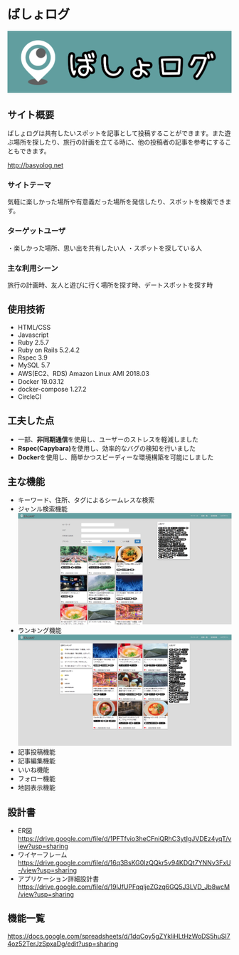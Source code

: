 # ばしょログ

![画像１](./README_image_1.jpg)

## サイト概要
ばしょログは共有したいスポットを記事として投稿することができます。また遊ぶ場所を探したり、旅行の計画を立てる時に、他の投稿者の記事を参考にすることもできます。

http://basyolog.net

### サイトテーマ
気軽に楽しかった場所や有意義だった場所を発信したり、スポットを検索できます。

### ターゲットユーザ
・楽しかった場所、思い出を共有したい人
・スポットを探している人

### 主な利用シーン
旅行の計画時、友人と遊びに行く場所を探す時、デートスポットを探す時


## 使用技術

- HTML/CSS
- Javascript
- Ruby 2.5.7
- Ruby on Rails 5.2.4.2
- Rspec 3.9
- MySQL 5.7
- AWS(EC2、RDS) Amazon Linux AMI 2018.03
- Docker 19.03.12
- docker-compose 1.27.2
- CircleCI


## 工夫した点

- 一部、<b>非同期通信</b>を使用し、ユーザーのストレスを軽減しました
- <b>Rspec(Capybara)</b>を使用し、効率的なバグの検知を行いました
- <b>Docker</b>を使用し、簡単かつスピーディーな環境構築を可能にしました


## 主な機能
- キーワード、住所、タグによるシームレスな検索
- ジャンル検索機能
![画像2](./README_image_2.jpg)
- ランキング機能
![画像3](./README_image_3.jpg)
- 記事投稿機能
- 記事編集機能
- いいね機能
- フォロー機能
- 地図表示機能


## 設計書
- ER図
https://drive.google.com/file/d/1PFTfvio3heCFniQRhC3ytIgJVDEz4yqT/view?usp=sharing
- ワイヤーフレーム
https://drive.google.com/file/d/16q3BsKG0lzQQkr5v94KDQt7YNNv3FxU-/view?usp=sharing
- アプリケーション詳細設計書
https://drive.google.com/file/d/19lJfUPFqqljeZGzq6GQ5J3LVD_Jb8wcM/view?usp=sharing


## 機能一覧
https://docs.google.com/spreadsheets/d/1dqCoy5gZYkliHLtHzWoDS5huSI74oz52TerJzSpxaDg/edit?usp=sharing


